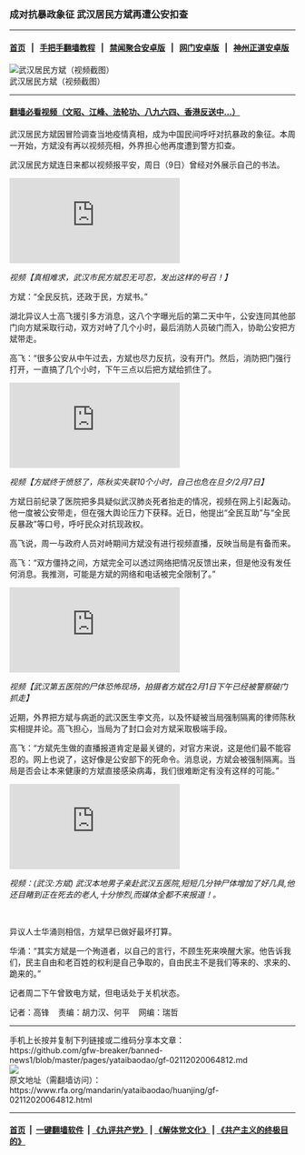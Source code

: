 ### 成对抗暴政象征  武汉居民方斌再遭公安扣查
------------------------

#### [首页](https://github.com/gfw-breaker/banned-news1/blob/master/README.md) &nbsp;&nbsp;|&nbsp;&nbsp; [手把手翻墙教程](https://github.com/gfw-breaker/guides/wiki) &nbsp;&nbsp;|&nbsp;&nbsp; [禁闻聚合安卓版](https://github.com/gfw-breaker/bn-android) &nbsp;&nbsp;|&nbsp;&nbsp; [网门安卓版](https://github.com/oGate2/oGate) &nbsp;&nbsp;|&nbsp;&nbsp; [神州正道安卓版](https://github.com/SzzdOgate/update) 



<div id="headerimg">
 <img alt="武汉居民方斌（视频截图）" src="https://www.rfa.org/mandarin/yataibaodao/huanjing/gf-02112020064812.html/fb.jpg/@@images/948aaa1e-3c2d-46fb-ab6a-f4c8eb50ecf3.jpeg" title="武汉居民方斌（视频截图）"/>
 <div id="headerimgcontents">
  <div id="headerimgcaption">
   <span>
    武汉居民方斌（视频截图）
   </span>
   <!-- zoomattribute -->
  </div>
  <!-- headerimgcaption -->
 </div>
 <!-- headerimagecontents -->
</div>

<hr/>


#### [翻墙必看视频（文昭、江峰、法轮功、八九六四、香港反送中...）](https://github.com/gfw-breaker/banned-news1/blob/master/pages/link3.md)

<div id="storytext">
 <div>
  <div class="slot_header">
  </div>
 </div>
 <p>
 </p>
 <p>
  武汉居民方斌因冒险调查当地疫情真相，成为中国民间呼吁对抗暴政的象征。本周一开始，方斌没有再以视频亮相，外界担心他再度遭到警方扣查。
 </p>
 <p>
  武汉居民方斌连日来都以视频报平安，周日（9日）曾经对外展示自己的书法。
 </p>
 <p>
 </p>
 <p>
 </p>
 <p>
  <div id="story_inline_youtube">
   <div class="videoWrapper">
    <iframe allow="accelerometer; autoplay; encrypted-media; gyroscope; picture-in-picture" allowfullscreen="allowfullscreen" frameborder="0" src="https://www.youtube.com/embed/xiUzha5-7nU">
    </iframe>
   </div>
  </div>
 </p>
 <p>
  <i>
   视频【真相难求，武汉市民方斌忍无可忍，发出这样的号召！】
  </i>
 </p>
 <p>
 </p>
 <p>
  方斌：“全民反抗，还政于民，方斌书。”
 </p>
 <p>
  湖北异议人士高飞援引多方消息，这八个字曝光后的第二天中午，公安连同其他部门向方斌采取行动，双方对峙了几个小时，最后消防人员破门而入，协助公安把方斌带走。
 </p>
 <p>
  高飞：“很多公安从中午过去，方斌也尽力反抗，没有开门。然后，消防把门强行打开，一直搞了几个小时，下午三点以后把方斌给抓住了。
 </p>
 <p>
 </p>
 <p>
  <div id="story_inline_youtube">
   <div class="videoWrapper">
    <iframe allow="accelerometer; autoplay; encrypted-media; gyroscope; picture-in-picture" allowfullscreen="allowfullscreen" frameborder="0" src="https://www.youtube.com/embed/YUXV4Ih2xrk">
    </iframe>
   </div>
  </div>
 </p>
 <p>
  <i>
   视频【方斌终于愤怒了，陈秋实失联10个小时，自己也危在旦夕/2月7日】
  </i>
 </p>
 <p>
 </p>
 <p>
  方斌日前纪录了医院把多具疑似武汉肺炎死者抬走的情况，视频在网上引起轰动。他一度被公安带走，但在强大舆论压力下获释。近日，他提出“全民互助”与“全民反暴政”等口号，呼吁民众对抗现政权。
 </p>
 <p>
  高飞说，周一与政府人员对峙期间方斌没有进行视频直播，反映当局是有备而来。
 </p>
 <p>
  高飞：“双方僵持之间，方斌完全可以透过网络把情况反馈出来，但是他没有发任何消息。我推测，可能是方斌的网络和电话被完全限制了。”
 </p>
 <p>
 </p>
 <p>
  <div id="story_inline_youtube">
   <div class="videoWrapper">
    <iframe allow="accelerometer; autoplay; encrypted-media; gyroscope; picture-in-picture" allowfullscreen="allowfullscreen" frameborder="0" src="https://www.youtube.com/embed/btN4zNkGtlk">
    </iframe>
   </div>
  </div>
 </p>
 <p>
  <i>
   视频【武汉第五医院的尸体恐怖现场，拍摄者方斌在2月1日下午已经被警察破门抓走】
  </i>
 </p>
 <p>
 </p>
 <p>
  近期，外界把方斌与病逝的武汉医生李文亮，以及怀疑被当局强制隔离的律师陈秋实相提并论。高飞担心，当局为了封口会对方斌采取极端手段。
 </p>
 <p>
  高飞：“方斌先生做的直播报道肯定是最关键的，对官方来说，这是他们最不能容忍的。网上也说了，这好像是公安部下的死命令。消息说，方斌会被强制隔离。当局是否会让本来健康的方斌直接感染病毒，我们很难断定有没有这样的可能。”
 </p>
 <p>
 </p>
 <p>
  <i>
   <div id="story_inline_youtube">
    <div class="videoWrapper">
     <iframe allow="accelerometer; autoplay; encrypted-media; gyroscope; picture-in-picture" allowfullscreen="allowfullscreen" frameborder="0" src="https://www.youtube.com/embed/HJYOL7PI9k0">
     </iframe>
    </div>
   </div>
  </i>
 </p>
 <p>
  <i>
   视频：(武汉:方斌) 武汉本地男子亲赴武汉五医院,短短几分钟尸体增加了好几具,他还目睹到正在死去的老人,十分惨烈,而媒体全都不来报道！。
  </i>
 </p>
 <p>
  <i>
   <br/>
  </i>
 </p>
 <p>
  异议人士华涌则相信，方斌早已做好最坏打算。
 </p>
 <p>
  华涌：“其实方斌是一个殉道者，以自己的言行，不顾生死来唤醒大家。他告诉我们，民主自由和老百姓的权利是自己争取的，自由民主不是我们等来的、求来的、跪来的。”
 </p>
 <p>
  记者周二下午曾致电方斌，但电话处于关机状态。
 </p>
 <p>
 </p>
 <p>
  记者：高锋    责编：胡力汉、何平    网编：瑞哲
 </p>
</div>

<hr/>
手机上长按并复制下列链接或二维码分享本文章：<br/>
https://github.com/gfw-breaker/banned-news1/blob/master/pages/yataibaodao/gf-02112020064812.md <br/>
<a href='https://github.com/gfw-breaker/banned-news1/blob/master/pages/yataibaodao/gf-02112020064812.md'><img src='https://github.com/gfw-breaker/banned-news1/blob/master/pages/yataibaodao/gf-02112020064812.md.png'/></a> <br/>
原文地址（需翻墙访问）：https://www.rfa.org/mandarin/yataibaodao/huanjing/gf-02112020064812.html


------------------------
#### [首页](https://github.com/gfw-breaker/banned-news1/blob/master/README.md) &nbsp;|&nbsp; [一键翻墙软件](https://github.com/gfw-breaker/nogfw/blob/master/README.md) &nbsp;| [《九评共产党》](https://github.com/gfw-breaker/9ping.md/blob/master/README.md#九评之一评共产党是什么) | [《解体党文化》](https://github.com/gfw-breaker/jtdwh.md/blob/master/README.md) | [《共产主义的终极目的》](https://github.com/gfw-breaker/gczydzjmd.md/blob/master/README.md)


<img src='http://gfw-breaker.win/banned-news/pages/yataibaodao/gf-02112020064812.md' width='0px' height='0px'/>
